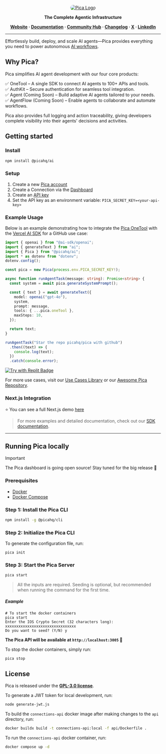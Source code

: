 <p align="center">
  <a href="https://picaos.com">
    <img alt="Pica Logo" src="./resources/images/banner.png" style="border-radius: 10px;">
  </a>
</p>

<p align="center"><b>The Complete Agentic Infrastructure</b></p>

<p align="center">
  <b>
    <a href="https://www.picaos.com/">Website</a>
    ·
    <a href="https://docs.picaos.com">Documentation</a>
    ·
    <a href="https://www.picaos.com/community">Community Hub</a>
    ·
    <a href="https://www.picaos.com/community/changelog">Changelog</a>
    ·
    <a href="https://x.com/picahq">X</a>
    ·
    <a href="https://www.linkedin.com/company/picahq">LinkedIn</a>
  </b>
</p>

---

Effortlessly build, deploy, and scale AI agents—Pica provides everything you need to power autonomous [AI workflows](https://www.picaos.com/community/connectors).

## Why Pica?

Pica simplifies AI agent development with our four core products:

✅ OneTool – A single SDK to connect AI agents to 100+ APIs and tools. <br/>
✅ AuthKit – Secure authentication for seamless tool integration. <br/>
✅ Agent (Coming Soon) – Build adaptive AI agents tailored to your needs. <br/>
✅ AgentFlow (Coming Soon) – Enable agents to collaborate and automate workflows. <br/>

Pica also provides full logging and action traceability, giving developers complete visibility into their agents' decisions and activities.

## Getting started

### Install

```bash
npm install @picahq/ai
```

### Setup

1. Create a new [Pica account](https://app.picaos.com)
2. Create a Connection via the [Dashboard](https://app.picaos.com/connections)
3. Create an [API key](https://app.picaos.com/settings/api-keys)
4. Set the API key as an environment variable: `PICA_SECRET_KEY=<your-api-key>`

### Example Usage

Below is an example demonstrating how to integrate the [Pica OneTool](https://www.npmjs.com/package/@picahq/ai) with the [Vercel AI SDK](https://www.npmjs.com/package/ai) for a GitHub use case:

```typescript
import { openai } from "@ai-sdk/openai";
import { generateText } from "ai";
import { Pica } from "@picahq/ai";
import * as dotenv from "dotenv";
dotenv.config();

const pica = new Pica(process.env.PICA_SECRET_KEY!);

async function runAgentTask(message: string): Promise<string> {
  const system = await pica.generateSystemPrompt();

  const { text } = await generateText({
    model: openai("gpt-4o"),
    system,
    prompt: message,
    tools: { ...pica.oneTool },
    maxSteps: 10,
  });

  return text;
}

runAgentTask("Star the repo picahq/pica with github")
  .then((text) => {
    console.log(text);
  })
  .catch(console.error);
```

[![Try with Replit Badge](https://replit.com/badge?caption=Try%20with%20Replit)](https://replit.com/@picahq/Pica-or-GitHub-Star-Demo)


For more use cases, visit our [Use Cases Library](https://www.picaos.com/community/use-cases) or our [Awesome Pica Repository](https://github.com/picahq/awesome-pica).

### Next.js Integration

⭐️ You can see a full Next.js demo [here](https://github.com/picahq/onetool-demo)


> For more examples and detailed documentation, check out our [SDK documentation](https://docs.picaos.com/sdk/vercel-ai).

---

## Running Pica locally

> [!IMPORTANT]
> The Pica dashboard is going open source! Stay tuned for the big release 🚀

### Prerequisites

* [Docker](https://docs.docker.com/engine/)
* [Docker Compose](https://docs.docker.com/compose/)

### Step 1: Install the Pica CLI

```sh
npm install -g @picahq/cli
```

### Step 2: Initialize the Pica CLI

To generate the configuration file, run:

```shell
pica init
```

### Step 3: Start the Pica Server

```sh
pica start
```

> All the inputs are required. Seeding is optional, but recommended when running the command for the first time.

##### Example

```Shell
# To start the docker containers
pica start
Enter the IOS Crypto Secret (32 characters long): xxxxxxxxxxxxxxxxxxxxxxxxxxxxxxxx
Do you want to seed? (Y/N) y
```

**The Pica API will be available at `http://localhost:3005` 🚀**

To stop the docker containers, simply run:

```Shell
pica stop
```


## License

Pica is released under the [**GPL-3.0 license**](LICENSE).

To generate a JWT token for local development, run:

```sh
node generate-jwt.js
```

To build the `connections-api` docker image after making changes to the `api` directory, run:

```sh
docker buildx build -t connections-api:local -f api/Dockerfile .
```

To run the `connections-api` docker container, run:

```sh
docker compose up -d
```


